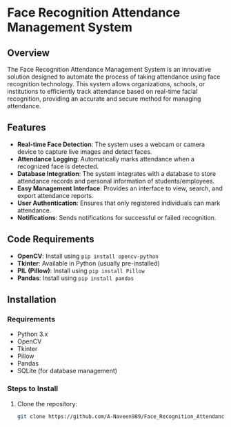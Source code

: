 # Face Recognition Attendance Management System

## Overview

The Face Recognition Attendance Management System is an innovative solution designed to automate the process of taking attendance using face recognition technology. This system allows organizations, schools, or institutions to efficiently track attendance based on real-time facial recognition, providing an accurate and secure method for managing attendance.

## Features

- **Real-time Face Detection**: The system uses a webcam or camera device to capture live images and detect faces.
- **Attendance Logging**: Automatically marks attendance when a recognized face is detected.
- **Database Integration**: The system integrates with a database to store attendance records and personal information of students/employees.
- **Easy Management Interface**: Provides an interface to view, search, and export attendance reports.
- **User Authentication**: Ensures that only registered individuals can mark attendance.
- **Notifications**: Sends notifications for successful or failed recognition.

## Code Requirements

- **OpenCV**: Install using `pip install opencv-python`
- **Tkinter**: Available in Python (usually pre-installed)
- **PIL (Pillow)**: Install using `pip install Pillow`
- **Pandas**: Install using `pip install pandas`

## Installation

### Requirements
- Python 3.x
- OpenCV
- Tkinter
- Pillow
- Pandas
- SQLite (for database management)

### Steps to Install

1. Clone the repository:
   ```bash
   git clone https://github.com/A-Naveen989/Face_Recognition_Attendance_Management_System
